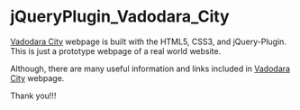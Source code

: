 # jQueryPlugin_Vadodara_City

[Vadodara City](https://snasa045.github.io/jQueryPlugin_Vadodara_City/) webpage is built with the HTML5, CSS3, and jQuery-Plugin. This is just a prototype webpage of a real world website.

Although, there are many useful information and links included in [Vadodara City](https://snasa045.github.io/jQueryPlugin_Vadodara_City/) webpage.

Thank you!!!

